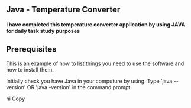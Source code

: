 
<h2>Java - Temperature Converter</h2>

<h4>I have completed this temperature converter application by using JAVA for daily task study purposes</h4>

<h2>Prerequisites</h2>
<p>This is an example of how to list things you need to use the software and how to install them.</p>
<p>Initially check you have Java in your computure by using. Type 'java --version' OR 'java -version' in the command prompt</p>

<clibboard-copy>hi</clibboard-copy>
<clipboard-copy value="src/index.js">Copy</clipboard-copy>
<script type="module" src="./node_modules/@github/clipboard-copy-element/dist/index.js">

<p>If you don't have Java in your computer follow below steps to Java Installation</p>

<h2> Java Installation</h2>
<a href ="https://code.visualstudio.com/docs/languages/java"> Install Java for Visual Studio Code from here</a>
<p> When you are downloading choose the Java version based on Windows or macOS. </p>
<p> Then open the application with visual studio code and run the program. </p>


